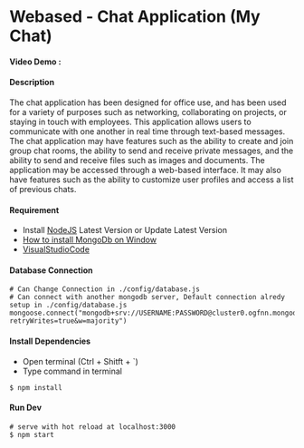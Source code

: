 # Webased - Chat Application (My Chat) 
#### Video Demo :
#### Description
The chat application has been designed for office use, and has been used for a variety of purposes such as networking, collaborating on projects, or staying in touch with employees. This application allows users to communicate with one another in real time through text-based messages. The chat application may have features such as the ability to create and join group chat rooms, the ability to send and receive private messages, and the ability to send and receive files such as images and documents. The application may be accessed through a web-based interface. It may also have features such as the ability to customize user profiles and access a list of previous chats.



#### Requirement
- Install [NodeJS](https://nodejs.org/en/) Latest Version or Update Latest Version
- [How to install MongoDb on Window](https://docs.mongodb.com/manual/tutorial/install-mongodb-on-windows/)
- [VisualStudioCode](https://code.visualstudio.com/) 

#### Database Connection

```
# Can Change Connection in ./config/database.js
# Can connect with another mongodb server, Default connection alredy setup in ./config/database.js
mongoose.connect("mongodb+srv://USERNAME:PASSWORD@cluster0.ogfnn.mongodb.net/DATABASE_NAME?retryWrites=true&w=majority")
```
#### Install Dependencies

- Open terminal (Ctrl + Shitft + `)
- Type command in terminal
```
$ npm install
```

#### Run Dev
```
# serve with hot reload at localhost:3000
$ npm start
``` 
